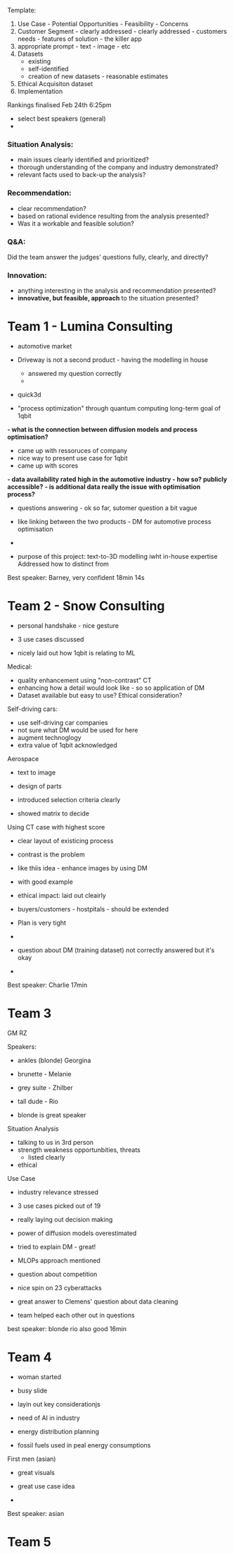 Template:

1) Use Case - Potential Opportunities - Feasibility - Concerns
2) Customer Segment - clearly addressed
		- clearly addressed
		- customers needs
		- features of solution - the killer app
3) appropriate prompt - text - image - etc
4) Datasets
	- existing
	- self-identified
	- creation of new datasets - reasonable estimates
5) Ethical Acquisiton dataset
6) Implementation

Rankings finalised Feb 24th 6:25pm

- select best speakers (general)
-


### Situation Analysis: 
- main issues clearly identified and prioritized? 
- thorough understanding of the company and industry demonstrated? 
- relevant facts used to back-up the analysis?

### Recommendation: 
- clear recommendation?
- based on rational evidence resulting from the analysis presented?
- Was it a workable and feasible solution?

### Q&A:  
Did the team answer the judges’ questions fully, clearly, and directly?

### Innovation:  
- anything interesting in the analysis and recommendation presented?
- **innovative, but feasible, approach** to the situation presented?


# Team 1 - Lumina Consulting
- automotive market 
- Driveway is not a second product - having the modelling in house
	- answered my question correctly
	- 

- quick3d
- "process optimization" through quantum computing long-term goal of 1qbit

**- what is the connection between diffusion models and process optimisation?**

- came up with ressoruces of company
- nice way to present use case for 1qbit
- came up with scores 

**- data availability rated high in the automotive industry - how so? publicly accessible?**
**- is additional data really the issue with optimisation process?** 

- questions answering - ok so far, sutomer question a bit vague
- like linking between the two products - DM for automotive process optimisation
- 


- purpose of this project: text-to-3D modelling iwht in-house expertise
Addressed how to distinct from 


Best speaker: Barney, very confident
18min 14s



# Team 2 - Snow Consulting

- personal handshake - nice gesture


- 3 use cases discussed
- nicely laid out how 1qbit is relating to ML

Medical:
- quality enhancement using "non-contrast" CT
- enhancing how a detail would look like - so so application of DM
- Dataset available but easy to use? Ethical consideration?

Self-driving cars:
- use self-driving car companies
- not sure what DM would be used for here
- augment technoglogy
- extra value of 1qbit acknowledged

Aerospace
- text to image
- design of parts

- introduced selection criteria clearly
- showed matrix  to decide

Using CT case with highest score


- clear layout of existicing process
- contrast is the problem
- like thiis idea - enhance images by using DM
- with good example
- ethical impact: laid out cleairly

- buyers/customers - hostpitals - should be extended
- Plan is very tight
- 

- question about DM (training dataset) not correctly answered but it's okay
- 



Best speaker: Charlie
17min


# Team 3 

GM RZ 

Speakers:
- ankles (blonde) Georgina
- brunette - Melanie
- grey suite -  Zhilber
- tall dude - Rio

- blonde is great speaker

Situation Analysis
- talking to us in 3rd person
- strength weakness opportunbities, threats
	- listed clearly
- ethical 


Use Case
- industry relevance stressed
- 3 use cases picked out of 19
- really laying out decision making
- power of diffusion models overestimated 

- tried to explain DM - great!
- MLOPs approach mentioned

- question about competition
- nice spin on 23 cyberattacks 

- great answer to Clemens' question about data cleaning
- team helped each other out in questions



best speaker: blonde
rio also good
16min



# Team 4

- woman started



- busy slide
- layin out key considerationjs
- need of AI in industry
- energy distribution planning
- fossil fuels used in peal energy consumptions


First men (asian)
- great visuals

- great use case idea 
- 


Best speaker: asian




# Team 5






